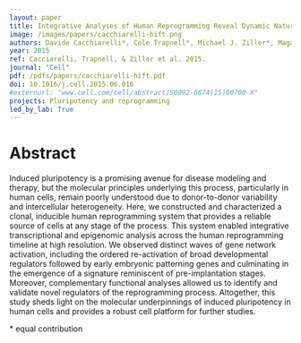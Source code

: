 ```yaml
---
layout: paper
title: Integrative Analyses of Human Reprogramming Reveal Dynamic Nature of Induced Pluripotency
image: /images/papers/cacchiarelli-hift.png
authors: Davide Cacchiarelli*, Cole Trapnell*, Michael J. Ziller*, Magali Soumillon, Marcella Cesana, Rahul Karnik, Julie Donaghey, Zachary D. Smith, Sutheera Ratanasirintrawoot, Xiaolan Zhang, Shannan J. Ho Sui, Zhaoting Wu, Veronika Akopian, Casey A. Gifford, John Doench, John L. Rinn, George Q. Daley, Alexander Meissner, Eric S. Lander, Tarjei S. Mikkelsen
year: 2015
ref: Cacciarelli, Trapnell, & Ziller et al. 2015.
journal: "Cell"
pdf: /pdfs/papers/cacchiarelli-hift.pdf
doi: 10.1016/j.cell.2015.06.016
#externurl: "www.cell.com/cell/abstract/S0092-8674(15)00700-X"
projects: Pluripotency and reprogramming
led_by_lab: True
---
```


# Abstract

Induced pluripotency is a promising avenue for disease modeling and therapy, but the molecular principles underlying this process, particularly in human cells, remain poorly understood due to donor-to-donor variability and intercellular heterogeneity. Here, we constructed and characterized a clonal, inducible human reprogramming system that provides a reliable source of cells at any stage of the process. This system enabled integrative transcriptional and epigenomic analysis across the human reprogramming timeline at high resolution. We observed distinct waves of gene network activation, including the ordered re-activation of broad developmental regulators followed by early embryonic patterning genes and culminating in the emergence of a signature reminiscent of pre-implantation stages. Moreover, complementary functional analyses allowed us to identify and validate novel regulators of the reprogramming process. Altogether, this study sheds light on the molecular underpinnings of induced pluripotency in human cells and provides a robust cell platform for further studies.

\* equal contribution